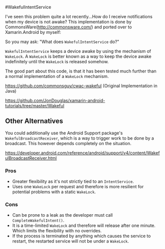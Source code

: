 #WakefulIntentService

I've seen this problem quite a lot recently...How do I receive notifications when my device is not awake? This implementation is done by CommonsWare(http://commonsware.com/) and ported over to Xamarin.Android by myself:

So you may ask: "What does `WakefulIntentService` do?"

`WakefulIntentService` keeps a device awake by using the mechanism of `WakeLock`. A `WakeLock` is better known as a way to keep the device awake indefinitely until the `WakeLock` is released somehow.

The good part about this code, is that it has been tested much further than a normal implementation of a `WakeLock` mechanism.

https://github.com/commonsguy/cwac-wakeful (Original Implementation in Java)

https://github.com/JonDouglas/xamarin-android-tutorials/tree/master/Wakeful

## Other Alternatives

You could additionally use the Android Support package's `WakefulBroadcastReceiver`, which is a way to trigger work to be done by a broadcast. This however depends completely on the situation.

https://developer.android.com/reference/android/support/v4/content/WakefulBroadcastReceiver.html

### Pros

- Greater flexibility as it's not strictly tied to an `IntentService`.
- Uses one `WakeLock` per request and therefore is more resilient for potential problems with a static `WakeLock`.

### Cons

- Can be prone to a leak as the developer must call `CompleteWakefulIntent()`.
- It is a time-limited `WakeLock` and therefore will release after one minute. Which limits the flexibility with no overrides.
- If the process is terminated by anything which causes the service to restart, the restarted service will not be under a `WakeLock`.